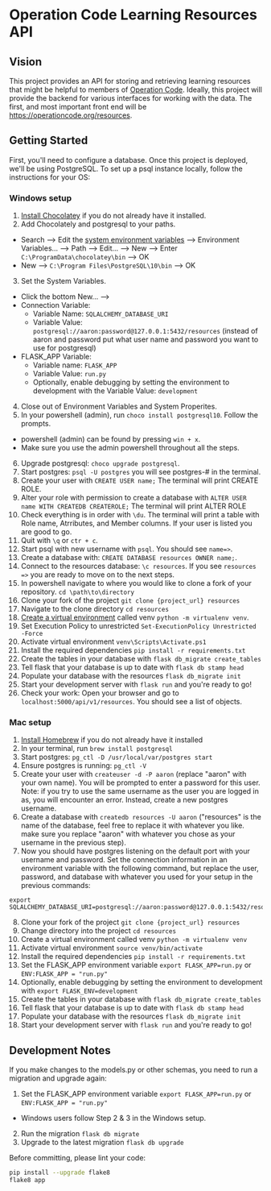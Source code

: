 # Operation Code Learning Resources API

## Vision

This project provides an API for storing and retrieving learning resources that might be helpful to members of [Operation Code](https://operationcode.org/). Ideally, this project will provide the backend for various interfaces for working with the data. The first, and most important front end will be https://operationcode.org/resources.

## Getting Started

First, you'll need to configure a database. Once this project is deployed, we'll be using PostgreSQL. To set up a psql instance locally, follow the instructions for your OS:

### Windows setup

1. [Install Chocolatey](https://chocolatey.org/docs/installation#installing-chocolatey) if you do not already have it installed.
2. Add Chocolately and postgresql to your paths.   
- Search --> Edit the [system environment variables](https://docs.microsoft.com/en-us/windows/desktop/shell/user-environment-variables) --> Environment Variables... --> Path --> Edit... --> New --> Enter `C:\ProgramData\chocolatey\bin` --> OK
- New --> `C:\Program Files\PostgreSQL\10\bin` --> OK
3. Set the System Variables.
- Click the bottom New... -->
- Connection Variable:
    - Variable Name: `SQLALCHEMY_DATABASE_URI`
    - Variable Value: `postgresql://aaron:password@127.0.0.1:5432/resources` (instead of aaron and password put what user name and password you want to use for postgresql) 
- FLASK_APP Variable:
    - Variable name: `FLASK_APP`
    - Variable Value: `run.py`
    - Optionally, enable debugging by setting the environment to development with the Variable Value: `development`
4. Close out of Environment Variables and System Properites.
5. In your powershell (admin), run `choco install postgresql10`. Follow the prompts.
- powershell (admin) can be found by pressing `win + x`. 
- Make sure you use the admin powershell throughout all the steps.
6. Upgrade postgresql: `choco upgrade postgresql`.
7. Start postgres: `psql -U postgres` you will see postgres-# in the terminal.
8. Create your user with `CREATE USER name;` The terminal will print CREATE ROLE.
9. Alter your role with permission to create a database with `ALTER USER name WITH CREATEDB CREATEROLE;` The terminal will print ALTER ROLE
10. Check everything is in order with `\du`. The terminal will print a table with Role name, Atrributes, and Member columns. If your user is listed you are good to go.
11. Quit with `\q` or `ctr + c`.
12. Start psql with new username with `psql`. You should see `name=>`.
13. Create a database with: `CREATE DATABASE resources OWNER name;`.
14. Connect to the resources database: `\c resources`. If you see `resources =>` you are ready to move on to the next steps.
15. In powershell navigate to where you would like to clone a fork of your repository. `cd \path\to\directory`
16. Clone your fork of the project `git clone {project_url} resources`
17. Navigate to the clone directory `cd resources`
18. [Create a virtual environment](https://docs.python.org/3/library/venv.html) called venv `python -m virtualenv venv`.
19. Set Execution Policy to unrestricted `Set-ExecutionPolicy Unrestricted -Force`
20. Activate virtual environment `venv\Scripts\Activate.ps1`
21. Install the required dependencies `pip install -r requirements.txt`
22. Create the tables in your database with `flask db_migrate create_tables`
23. Tell flask that your database is up to date with `flask db stamp head`
24. Populate your database with the resources `flask db_migrate init`
25. Start your development server with `flask run` and you're ready to go!
26. Check your work: Open your browser and go to `localhost:5000/api/v1/resources`. You should see a list of objects. 


### Mac setup

1. [Install Homebrew](https://brew.sh/) if you do not already have it installed
2. In your terminal, run `brew install postgresql`
3. Start postgres: `pg_ctl -D /usr/local/var/postgres start`
4. Ensure postgres is running: `pg_ctl -V`
5. Create your user with `createuser -d -P aaron` (replace "aaron" with your own name). You will be prompted to enter a password for this user.
Note: if you try to use the same username as the user you are logged in as, you will encounter an error. Instead, create a new postgres username.
6. Create a database with `createdb resources -U aaron` ("resources" is the name of the database, feel free to replace it with whatever you like. make sure you replace "aaron" with whatever you chose as your username in the previous step).
7. Now you should have postgres listening on the default port with your username and password. Set the connection information in an environment variable with the following command, but replace the user, password, and database with whatever you used for your setup in the previous commands:
```
export SQLALCHEMY_DATABASE_URI=postgresql://aaron:password@127.0.0.1:5432/resources
```
8. Clone your fork of the project `git clone {project_url} resources`
9. Change directory into the project `cd resources`
10. Create a virtual environment called venv `python -m virtualenv venv`
11. Activate virtual environment `source venv/bin/activate`
12. Install the required dependencies `pip install -r requirements.txt`
13. Set the FLASK_APP environment variable `export FLASK_APP=run.py` or `ENV:FLASK_APP = "run.py"`
14. Optionally, enable debugging by setting the environment to development with `export FLASK_ENV=development`
15. Create the tables in your database with `flask db_migrate create_tables`
16. Tell flask that your database is up to date with `flask db stamp head`
17. Populate your database with the resources `flask db_migrate init`
18. Start your development server with `flask run` and you're ready to go!


## Development Notes

If you make changes to the models.py or other schemas, you need to run a migration and upgrade again:

1. Set the FLASK_APP environment variable `export FLASK_APP=run.py` or `ENV:FLASK_APP = "run.py"`
- Windows users follow Step 2 & 3 in the Windows setup.
2. Run the migration `flask db migrate`
3. Upgrade to the latest migration `flask db upgrade`

Before committing, please lint your code:

```sh
pip install --upgrade flake8
flake8 app
```
